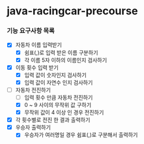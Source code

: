 # java-racingcar-precourse

### 기능 요구사항 목록
- [x] 자동차 이름 입력받기
    - [x] 쉼표(,)로 입력 받은 이름 구분하기
    - [x] 각 이름 5자 이하의 이름인지 검사하기
- [x] 이동 횟수 입력 받기
    - [x] 입력 값이 숫자인지 검사하기
    - [x] 입력 값이 자연수 인지 검사하기
- [ ] 자동차 전진하기
    - [ ] 입력 횟수 만큼 자동차 전진하기
    - [x] 0 ~ 9 사이의 무작위 값 구하기
    - [x] 무작위 값이 4 이상 인 경우 전진하기
- [x] 각 횟수별로 전진 한 결과 출력하기
- [x] 우승자 출력하기
    - [x] 우승자가 여러명일 경우 쉼표(,)로 구분해서 출력하기